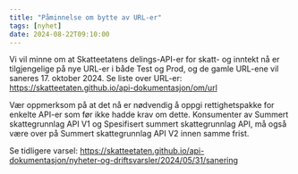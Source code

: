 ```yaml
---
title: "Påminnelse om bytte av URL-er"
tags: [nyhet]
date: 2024-08-22T09:10:00
---
```

Vi vil minne om at Skatteetatens delings-API-er for skatt- og inntekt nå er tilgjengelige på nye URL-er i både Test og Prod, og de gamle URL-ene vil saneres 17. oktober 2024.
Se liste over URL-er: https://skatteetaten.github.io/api-dokumentasjon/om/url 

Vær oppmerksom på at det nå er nødvendig å oppgi rettighetspakke for enkelte API-er som før ikke hadde krav om dette.
Konsumenter av Summert skattegrunnlag API V1 og Spesifisert summert skattegrunnlag API, må også være over på Summert skattegrunnlag API V2 innen samme frist.

Se tidligere varsel: https://skatteetaten.github.io/api-dokumentasjon/nyheter-og-driftsvarsler/2024/05/31/sanering
